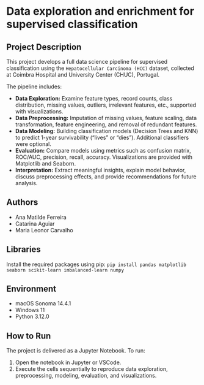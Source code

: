 # Data exploration and enrichment for supervised classification

## Project Description
This project develops a full data science pipeline for supervised classification using the ```Hepatocellular Carcinoma (HCC)``` dataset, collected at Coimbra Hospital and University Center (CHUC), Portugal.  

The pipeline includes:
- **Data Exploration:** Examine feature types, record counts, class distribution, missing values, outliers, irrelevant features, etc., supported with visualizations.  
- **Data Preprocessing:** Imputation of missing values, feature scaling, data transformation, feature engineering, and removal of redundant features. 
- **Data Modeling:** Building classification models (Decision Trees and KNN) to predict 1-year survivability (“lives” or “dies”). Additional classifiers were optional.  
- **Evaluation:** Compare models using metrics such as confusion matrix, ROC/AUC, precision, recall, accuracy. Visualizations are provided with Matplotlib and Seaborn.  
- **Interpretation:** Extract meaningful insights, explain model behavior, discuss preprocessing effects, and provide recommendations for future analysis.

## Authors
- Ana Matilde Ferreira  
- Catarina Aguiar  
- Maria Leonor Carvalho  

## Libraries
Install the required packages using pip:
```pip install pandas matplotlib seaborn scikit-learn imbalanced-learn numpy```

## Environment
- macOS Sonoma 14.4.1
- Windows 11
- Python 3.12.0

## How to Run
The project is delivered as a Jupyter Notebook. To run:
1. Open the notebook in Jupyter or VSCode.
2. Execute the cells sequentially to reproduce data exploration, preprocessing, modeling, evaluation, and visualizations.
